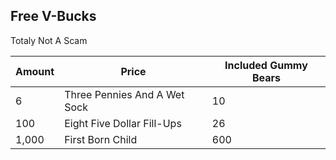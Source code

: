 <!DOCTYPE html>
<html lang="en">
<head>
 
<body>

<div class="container">
  <h2>Free V-Bucks</h2>
  <p>Totaly Not A Scam</p>
  <table class="table table-bordered">
    <thead>
      <tr>
        <th>Amount</th>
        <th>Price</th>
        <th> Included Gummy Bears</th>
      </tr>
    </thead>
    <tbody>
      <tr>
        <td>6</td>
        <td>Three Pennies And A Wet Sock</td>
        <td>10</td>
      </tr>
      <tr>
        <td>100</td>
        <td>Eight Five Dollar Fill-Ups</td>
        <td>26</td>
      </tr>
      <tr>
        <td>1,000</td>
        <td>First Born Child</td>
        <td>600</td>
      </tr>
    </tbody>
  </table>
</div>

</body>
<img src="https://www.google.com/search?q=v+bucks&safe=strict&rlz=1C1GCEA_enUS865US865&source=lnms&tbm=isch&sa=X&ved=2ahUKEwiYrc_Q757mAhVQRK0KHSRTCqUQ_AUoAXoECA0QAw&biw=1920&bih=969#imgrc=bmXabJFi2VP9OM" alt="">
<img style="width:100%>
      <a href="https://linson132.github.io/Blob/"></a>
</html>

